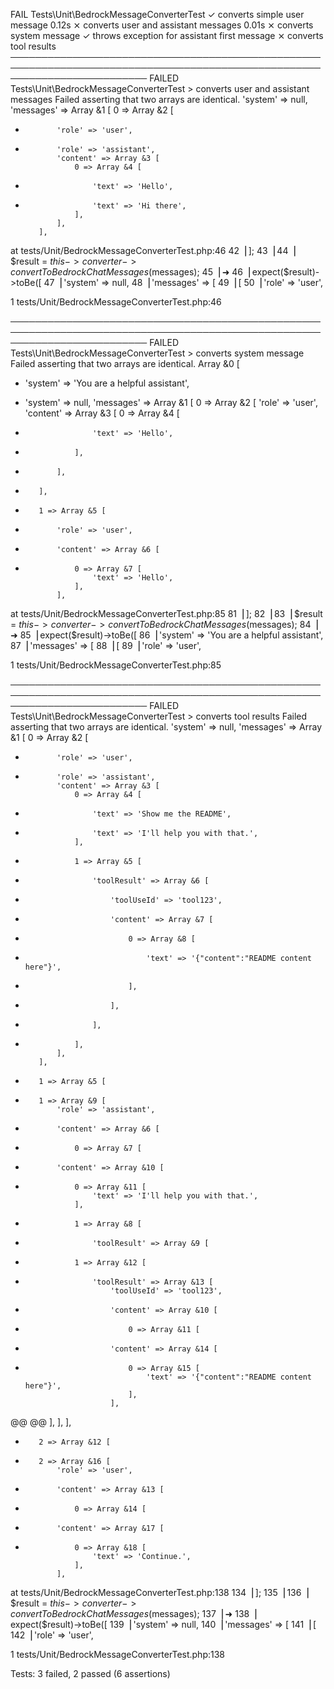
   FAIL  Tests\Unit\BedrockMessageConverterTest
  ✓ converts simple user message                                                                                       0.12s
  ⨯ converts user and assistant messages                                                                               0.01s
  ⨯ converts system message
  ✓ throws exception for assistant first message
  ⨯ converts tool results
  ──────────────────────────────────────────────────────────────────────────────────────────────────────────────────────────
   FAILED  Tests\Unit\BedrockMessageConverterTest > converts user and assistant messages
  Failed asserting that two arrays are identical.
       'system' => null,
       'messages' => Array &1 [
           0 => Array &2 [
  -            'role' => 'user',
  +            'role' => 'assistant',
               'content' => Array &3 [
                   0 => Array &4 [
  -                    'text' => 'Hello',
  +                    'text' => 'Hi there',
                   ],
               ],
           ],


  at tests/Unit/BedrockMessageConverterTest.php:46
     42▕     ];
     43▕
     44▕     $result = $this->converter->convertToBedrockChatMessages($messages);
     45▕
  ➜  46▕     expect($result)->toBe([
     47▕         'system' => null,
     48▕         'messages' => [
     49▕             [
     50▕                 'role' => 'user',

  1   tests/Unit/BedrockMessageConverterTest.php:46

  ──────────────────────────────────────────────────────────────────────────────────────────────────────────────────────────
   FAILED  Tests\Unit\BedrockMessageConverterTest > converts system message
  Failed asserting that two arrays are identical.
   Array &0 [
  -    'system' => 'You are a helpful assistant',
  +    'system' => null,
       'messages' => Array &1 [
           0 => Array &2 [
               'role' => 'user',
               'content' => Array &3 [
                   0 => Array &4 [
  +                    'text' => 'Hello',
  +                ],
  +            ],
  +        ],
  +        1 => Array &5 [
  +            'role' => 'user',
  +            'content' => Array &6 [
  +                0 => Array &7 [
                       'text' => 'Hello',
                   ],
               ],


  at tests/Unit/BedrockMessageConverterTest.php:85
     81▕     ];
     82▕
     83▕     $result = $this->converter->convertToBedrockChatMessages($messages);
     84▕
  ➜  85▕     expect($result)->toBe([
     86▕         'system' => 'You are a helpful assistant',
     87▕         'messages' => [
     88▕             [
     89▕                 'role' => 'user',

  1   tests/Unit/BedrockMessageConverterTest.php:85

  ──────────────────────────────────────────────────────────────────────────────────────────────────────────────────────────
   FAILED  Tests\Unit\BedrockMessageConverterTest > converts tool results
  Failed asserting that two arrays are identical.
       'system' => null,
       'messages' => Array &1 [
           0 => Array &2 [
  -            'role' => 'user',
  +            'role' => 'assistant',
               'content' => Array &3 [
                   0 => Array &4 [
  -                    'text' => 'Show me the README',
  +                    'text' => 'I'll help you with that.',
                   ],
  +                1 => Array &5 [
  +                    'toolResult' => Array &6 [
  +                        'toolUseId' => 'tool123',
  +                        'content' => Array &7 [
  +                            0 => Array &8 [
  +                                'text' => '{"content":"README content here"}',
  +                            ],
  +                        ],
  +                    ],
  +                ],
               ],
           ],
  -        1 => Array &5 [
  +        1 => Array &9 [
               'role' => 'assistant',
  -            'content' => Array &6 [
  -                0 => Array &7 [
  +            'content' => Array &10 [
  +                0 => Array &11 [
                       'text' => 'I'll help you with that.',
                   ],
  -                1 => Array &8 [
  -                    'toolResult' => Array &9 [
  +                1 => Array &12 [
  +                    'toolResult' => Array &13 [
                           'toolUseId' => 'tool123',
  -                        'content' => Array &10 [
  -                            0 => Array &11 [
  +                        'content' => Array &14 [
  +                            0 => Array &15 [
                                   'text' => '{"content":"README content here"}',
                               ],
                           ],
  @@ @@
                   ],
               ],
           ],
  -        2 => Array &12 [
  +        2 => Array &16 [
               'role' => 'user',
  -            'content' => Array &13 [
  -                0 => Array &14 [
  +            'content' => Array &17 [
  +                0 => Array &18 [
                       'text' => 'Continue.',
                   ],
               ],


  at tests/Unit/BedrockMessageConverterTest.php:138
    134▕     ];
    135▕
    136▕     $result = $this->converter->convertToBedrockChatMessages($messages);
    137▕
  ➜ 138▕     expect($result)->toBe([
    139▕         'system' => null,
    140▕         'messages' => [
    141▕             [
    142▕                 'role' => 'user',

  1   tests/Unit/BedrockMessageConverterTest.php:138


  Tests:    3 failed, 2 passed (6 assertions)
